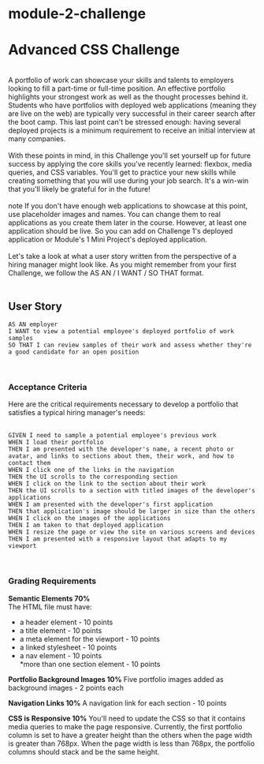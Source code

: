 # module-2-challenge

# Advanced CSS Challenge
<br />
A portfolio of work can showcase your skills and talents to employers looking to fill a part-time or full-time position. An effective portfolio highlights your strongest work as well as the thought processes behind it. Students who have portfolios with deployed web applications (meaning they are live on the web) are typically very successful in their career search after the boot camp. This last point can't be stressed enough: having several deployed projects is a minimum requirement to receive an initial interview at many companies.<br />

<br />
With these points in mind, in this Challenge you'll set yourself up for future success by applying the core skills you've recently learned: flexbox, media queries, and CSS variables. You'll get to practice your new skills while creating something that you will use during your job search. It's a win-win that you'll likely be grateful for in the future!<br />
<br />
note
If you don't have enough web applications to showcase at this point, use placeholder images and names. You can change them to real applications as you create them later in the course. However, at least one application should be live. So you can add on Challenge 1's deployed application or Module's 1 Mini Project's deployed application.<br />
<br />
Let's take a look at what a user story written from the perspective of a hiring manager might look like. As you might remember from your first Challenge, we follow the AS AN / I WANT / SO THAT format.<br />
<br />

## User Story

```
AS AN employer 
I WANT to view a potential employee's deployed portfolio of work samples
SO THAT I can review samples of their work and assess whether they're a good candidate for an open position
```

<br />

### Acceptance Criteria
Here are the critical requirements necessary to develop a portfolio that satisfies a typical hiring manager's needs: <br />
<br />

```
GIVEN I need to sample a potential employee's previous work
WHEN I load their portfolio
THEN I am presented with the developer's name, a recent photo or avatar, and links to sections about them, their work, and how to contact them
WHEN I click one of the links in the navigation
THEN the UI scrolls to the corresponding section
WHEN I click on the link to the section about their work
THEN the UI scrolls to a section with titled images of the developer's applications
WHEN I am presented with the developer's first application
THEN that application's image should be larger in size than the others
WHEN I click on the images of the applications
THEN I am taken to that deployed application
WHEN I resize the page or view the site on various screens and devices
THEN I am presented with a responsive layout that adapts to my viewport
```

<br />

### Grading Requirements

**Semantic Elements 70%**
<br />
The HTML file must have:<br />
* a header element - 10 points<br />
* a title element - 10 points<br />
* a meta element for the viewport - 10 points<br />
* a linked stylesheet - 10 points<br />
* a nav element - 10 points<br />
*more than one section element - 10 points<br />

**Portfolio Background Images 10%**
Five portfolio images added as background images - 2 points each<br />

**Navigation Links 10%**
A navigation link for each section - 10 points<br />

**CSS is Responsive 10%**
You'll need to update the CSS so that it contains media queries to make the page responsive. Currently, the first portfolio column is set to have a greater height than the others when the page width is greater than 768px. When the page width is less than 768px, the portfolio columns should stack and be the same height.
